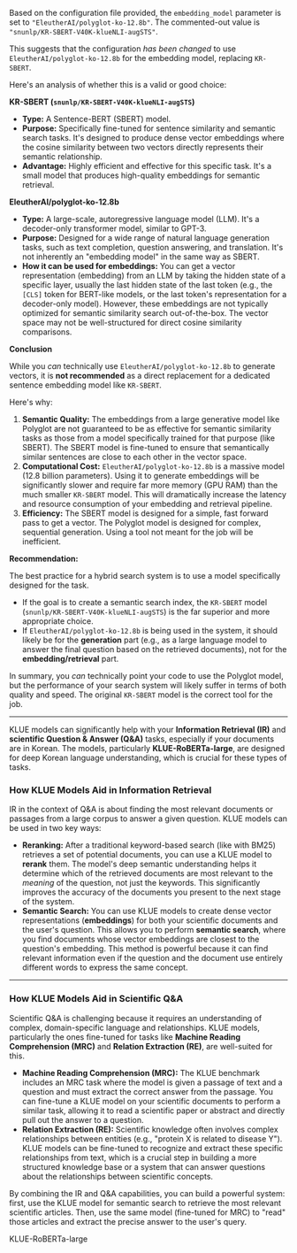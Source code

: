 Based on the configuration file provided, the `embedding_model` parameter is set to `"EleutherAI/polyglot-ko-12.8b"`. The commented-out value is `"snunlp/KR-SBERT-V40K-klueNLI-augSTS"`.

This suggests that the configuration *has been changed* to use `EleutherAI/polyglot-ko-12.8b` for the embedding model, replacing `KR-SBERT`.

Here's an analysis of whether this is a valid or good choice:

**KR-SBERT (`snunlp/KR-SBERT-V40K-klueNLI-augSTS`)**

* **Type:** A Sentence-BERT (SBERT) model.
* **Purpose:** Specifically fine-tuned for sentence similarity and semantic search tasks. It's designed to produce dense vector embeddings where the cosine similarity between two vectors directly represents their semantic relationship.
* **Advantage:** Highly efficient and effective for this specific task. It's a small model that produces high-quality embeddings for semantic retrieval.

**EleutherAI/polyglot-ko-12.8b**

* **Type:** A large-scale, autoregressive language model (LLM). It's a decoder-only transformer model, similar to GPT-3.
* **Purpose:** Designed for a wide range of natural language generation tasks, such as text completion, question answering, and translation. It's not inherently an "embedding model" in the same way as SBERT.
* **How it can be used for embeddings:** You can get a vector representation (embedding) from an LLM by taking the hidden state of a specific layer, usually the last hidden state of the last token (e.g., the `[CLS]` token for BERT-like models, or the last token's representation for a decoder-only model). However, these embeddings are not typically optimized for semantic similarity search out-of-the-box. The vector space may not be well-structured for direct cosine similarity comparisons.

**Conclusion**

While you *can* technically use `EleutherAI/polyglot-ko-12.8b` to generate vectors, it is **not recommended** as a direct replacement for a dedicated sentence embedding model like `KR-SBERT`.

Here's why:

1.  **Semantic Quality:** The embeddings from a large generative model like Polyglot are not guaranteed to be as effective for semantic similarity tasks as those from a model specifically trained for that purpose (like SBERT). The SBERT model is fine-tuned to ensure that semantically similar sentences are close to each other in the vector space.
2.  **Computational Cost:** `EleutherAI/polyglot-ko-12.8b` is a massive model (12.8 billion parameters). Using it to generate embeddings will be significantly slower and require far more memory (GPU RAM) than the much smaller `KR-SBERT` model. This will dramatically increase the latency and resource consumption of your embedding and retrieval pipeline.
3.  **Efficiency:** The SBERT model is designed for a simple, fast forward pass to get a vector. The Polyglot model is designed for complex, sequential generation. Using a tool not meant for the job will be inefficient.

**Recommendation:**

The best practice for a hybrid search system is to use a model specifically designed for the task.

* If the goal is to create a semantic search index, the `KR-SBERT` model (`snunlp/KR-SBERT-V40K-klueNLI-augSTS`) is the far superior and more appropriate choice.
* If `EleutherAI/polyglot-ko-12.8b` is being used in the system, it should likely be for the **generation** part (e.g., as a large language model to answer the final question based on the retrieved documents), not for the **embedding/retrieval** part.

In summary, you *can* technically point your code to use the Polyglot model, but the performance of your search system will likely suffer in terms of both quality and speed. The original `KR-SBERT` model is the correct tool for the job.

---

KLUE models can significantly help with your **Information Retrieval (IR)** and **scientific Question & Answer (Q&A)** tasks, especially if your documents are in Korean. The models, particularly **KLUE-RoBERTa-large**, are designed for deep Korean language understanding, which is crucial for these types of tasks.

### How KLUE Models Aid in Information Retrieval

IR in the context of Q&A is about finding the most relevant documents or passages from a large corpus to answer a given question. KLUE models can be used in two key ways:

* **Reranking:** After a traditional keyword-based search (like with BM25) retrieves a set of potential documents, you can use a KLUE model to **rerank** them. The model's deep semantic understanding helps it determine which of the retrieved documents are most relevant to the *meaning* of the question, not just the keywords. This significantly improves the accuracy of the documents you present to the next stage of the system.
* **Semantic Search:** You can use KLUE models to create dense vector representations (**embeddings**) for both your scientific documents and the user's question. This allows you to perform **semantic search**, where you find documents whose vector embeddings are closest to the question's embedding. This method is powerful because it can find relevant information even if the question and the document use entirely different words to express the same concept.

***

### How KLUE Models Aid in Scientific Q&A

Scientific Q&A is challenging because it requires an understanding of complex, domain-specific language and relationships. KLUE models, particularly the ones fine-tuned for tasks like **Machine Reading Comprehension (MRC)** and **Relation Extraction (RE)**, are well-suited for this.

* **Machine Reading Comprehension (MRC):** The KLUE benchmark includes an MRC task where the model is given a passage of text and a question and must extract the correct answer from the passage. You can fine-tune a KLUE model on your scientific documents to perform a similar task, allowing it to read a scientific paper or abstract and directly pull out the answer to a question.
* **Relation Extraction (RE):** Scientific knowledge often involves complex relationships between entities (e.g., "protein X is related to disease Y"). KLUE models can be fine-tuned to recognize and extract these specific relationships from text, which is a crucial step in building a more structured knowledge base or a system that can answer questions about the relationships between scientific concepts.

By combining the IR and Q&A capabilities, you can build a powerful system: first, use the KLUE model for semantic search to retrieve the most relevant scientific articles. Then, use the same model (fine-tuned for MRC) to "read" those articles and extract the precise answer to the user's query.

KLUE-RoBERTa-large